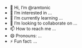 - 👋 Hi, I’m @ramtonic
- 👀 I’m interested in ...
- 🌱 I’m currently learning ...
- 💞️ I’m looking to collaborate on ...
- 📫 How to reach me ...
- 😄 Pronouns: ...
- ⚡ Fun fact: ...

<!---
ramtonic/ramtonic is a ✨ special ✨ repository because its `README.md` (this file) appears on your GitHub profile.
You can click the Preview link to take a look at your changes.
--->
